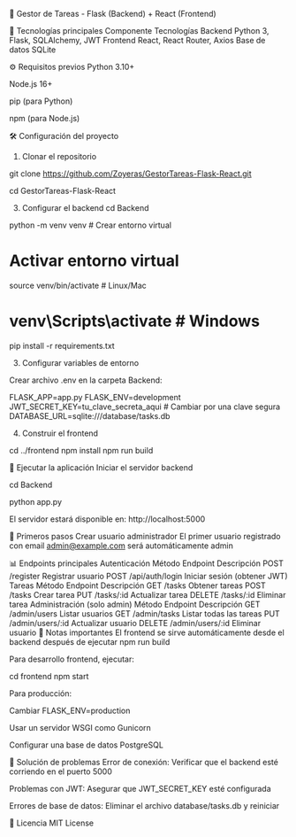 🚀 Gestor de Tareas - Flask (Backend) + React (Frontend)

🔧 Tecnologías principales
Componente	Tecnologías
Backend	Python 3, Flask, SQLAlchemy, JWT
Frontend	React, React Router, Axios
Base de datos	SQLite

⚙️ Requisitos previos
Python 3.10+

Node.js 16+

pip (para Python)

npm (para Node.js)

🛠️ Configuración del proyecto
1. Clonar el repositorio
   
git clone https://github.com/Zoyeras/GestorTareas-Flask-React.git

cd GestorTareas-Flask-React

3. Configurar el backend
cd Backend

python -m venv venv  # Crear entorno virtual

# Activar entorno virtual
source venv/bin/activate  # Linux/Mac
# venv\Scripts\activate   # Windows

pip install -r requirements.txt

3. Configurar variables de entorno
   
Crear archivo .env en la carpeta Backend:

FLASK_APP=app.py
FLASK_ENV=development
JWT_SECRET_KEY=tu_clave_secreta_aqui  # Cambiar por una clave segura
DATABASE_URL=sqlite:///database/tasks.db

4. Construir el frontend

cd ../frontend
npm install
npm run build

🚀 Ejecutar la aplicación
Iniciar el servidor backend

cd Backend

python app.py

El servidor estará disponible en: http://localhost:5000

🔐 Primeros pasos
Crear usuario administrador
El primer usuario registrado con email admin@example.com será automáticamente admin


📊 Endpoints principales
Autenticación
Método	Endpoint	Descripción
POST	/register	Registrar usuario
POST	/api/auth/login	Iniciar sesión (obtener JWT)
Tareas
Método	Endpoint	Descripción
GET	/tasks	Obtener tareas
POST	/tasks	Crear tarea
PUT	/tasks/:id	Actualizar tarea
DELETE	/tasks/:id	Eliminar tarea
Administración (solo admin)
Método	Endpoint	Descripción
GET	/admin/users	Listar usuarios
GET	/admin/tasks	Listar todas las tareas
PUT	/admin/users/:id	Actualizar usuario
DELETE	/admin/users/:id	Eliminar usuario
📌 Notas importantes
El frontend se sirve automáticamente desde el backend después de ejecutar npm run build

Para desarrollo frontend, ejecutar:

cd frontend
npm start

Para producción:

Cambiar FLASK_ENV=production

Usar un servidor WSGI como Gunicorn

Configurar una base de datos PostgreSQL

🚨 Solución de problemas
Error de conexión: Verificar que el backend esté corriendo en el puerto 5000

Problemas con JWT: Asegurar que JWT_SECRET_KEY esté configurada

Errores de base de datos: Eliminar el archivo database/tasks.db y reiniciar

📄 Licencia
MIT License

